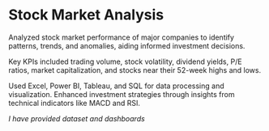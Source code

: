 # Stock Market Analysis
Analyzed stock market performance of major companies to identify patterns, trends, and anomalies, aiding informed investment decisions.

Key KPIs included trading volume, stock volatility, dividend yields, P/E ratios, market capitalization, and stocks near their 52-week highs and lows.

Used Excel, Power BI, Tableau, and SQL for data processing and visualization. Enhanced investment strategies through insights from technical indicators like MACD and RSI.

*I have provided dataset and dashboards*
